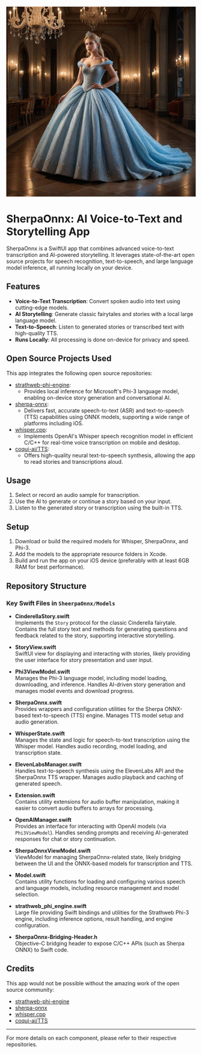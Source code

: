 ![App Icon](https://raw.githubusercontent.com/ivanmladek/CinderellaAI/main/Assets.xcassets/AppIcon.appiconset/8-cMUROwLTm8kBW4E.png)

# SherpaOnnx: AI Voice-to-Text and Storytelling App

SherpaOnnx is a SwiftUI app that combines advanced voice-to-text transcription and AI-powered storytelling. It leverages state-of-the-art open source projects for speech recognition, text-to-speech, and large language model inference, all running locally on your device.

## Features

- **Voice-to-Text Transcription**: Convert spoken audio into text using cutting-edge models.
- **AI Storytelling**: Generate classic fairytales and stories with a local large language model.
- **Text-to-Speech**: Listen to generated stories or transcribed text with high-quality TTS.
- **Runs Locally**: All processing is done on-device for privacy and speed.

## Open Source Projects Used

This app integrates the following open source repositories:

- [strathweb-phi-engine](https://github.com/filipw/strathweb-phi-engine):
  - Provides local inference for Microsoft's Phi-3 language model, enabling on-device story generation and conversational AI.
- [sherpa-onnx](https://github.com/k2-fsa/sherpa-onnx):
  - Delivers fast, accurate speech-to-text (ASR) and text-to-speech (TTS) capabilities using ONNX models, supporting a wide range of platforms including iOS.
- [whisper.cpp](https://github.com/ggml-org/whisper.cpp):
  - Implements OpenAI's Whisper speech recognition model in efficient C/C++ for real-time voice transcription on mobile and desktop.
- [coqui-ai/TTS](https://github.com/coqui-ai/TTS):
  - Offers high-quality neural text-to-speech synthesis, allowing the app to read stories and transcriptions aloud.

## Usage

1. Select or record an audio sample for transcription.
2. Use the AI to generate or continue a story based on your input.
3. Listen to the generated story or transcription using the built-in TTS.

## Setup

1. Download or build the required models for Whisper, SherpaOnnx, and Phi-3.
2. Add the models to the appropriate resource folders in Xcode.
3. Build and run the app on your iOS device (preferably with at least 6GB RAM for best performance).

## Repository Structure

### Key Swift Files in `SheerpaOnnx/Models`

- **CinderellaStory.swift**  
  Implements the `Story` protocol for the classic Cinderella fairytale. Contains the full story text and methods for generating questions and feedback related to the story, supporting interactive storytelling.

- **StoryView.swift**  
  SwiftUI view for displaying and interacting with stories, likely providing the user interface for story presentation and user input.

- **Phi3ViewModel.swift**  
  Manages the Phi-3 language model, including model loading, downloading, and inference. Handles AI-driven story generation and manages model events and download progress.

- **SherpaOnnx.swift**  
  Provides wrappers and configuration utilities for the Sherpa ONNX-based text-to-speech (TTS) engine. Manages TTS model setup and audio generation.

- **WhisperState.swift**  
  Manages the state and logic for speech-to-text transcription using the Whisper model. Handles audio recording, model loading, and transcription state.

- **ElevenLabsManager.swift**  
  Handles text-to-speech synthesis using the ElevenLabs API and the SherpaOnnx TTS wrapper. Manages audio playback and caching of generated speech.

- **Extension.swift**  
  Contains utility extensions for audio buffer manipulation, making it easier to convert audio buffers to arrays for processing.

- **OpenAIManager.swift**  
  Provides an interface for interacting with OpenAI models (via `Phi3ViewModel`). Handles sending prompts and receiving AI-generated responses for chat or story continuation.

- **SherpaOnnxViewModel.swift**  
  ViewModel for managing SherpaOnnx-related state, likely bridging between the UI and the ONNX-based models for transcription and TTS.

- **Model.swift**  
  Contains utility functions for loading and configuring various speech and language models, including resource management and model selection.

- **strathweb_phi_engine.swift**  
  Large file providing Swift bindings and utilities for the Strathweb Phi-3 engine, including inference options, result handling, and engine configuration.

- **SherpaOnnx-Bridging-Header.h**  
  Objective-C bridging header to expose C/C++ APIs (such as Sherpa ONNX) to Swift code.

## Credits

This app would not be possible without the amazing work of the open source community:
- [strathweb-phi-engine](https://github.com/filipw/strathweb-phi-engine)
- [sherpa-onnx](https://github.com/k2-fsa/sherpa-onnx)
- [whisper.cpp](https://github.com/ggml-org/whisper.cpp)
- [coqui-ai/TTS](https://github.com/coqui-ai/TTS)

---

For more details on each component, please refer to their respective repositories.
